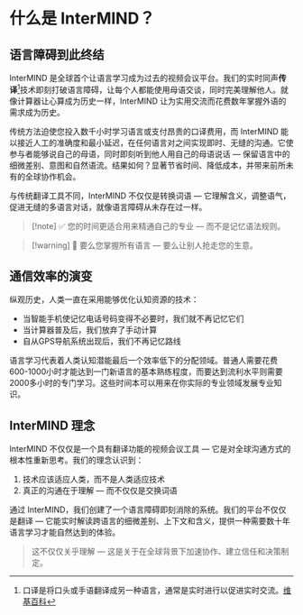 # 什么是 InterMIND？

## 语言障碍到此终结

InterMIND 是全球首个让语言学习成为过去的视频会议平台。我们的实时同声**传译**[^1]技术即刻打破语言障碍，让每个人都能使用母语交谈，同时完美理解他人。就像计算器让心算成为历史一样，InterMIND 让为实用交流而花费数年掌握外语的需求成为历史。

传统方法迫使您投入数千小时学习语言或支付昂贵的口译费用，而 InterMIND 能以接近人工的准确度和最小延迟，在任何语言对之间实现即时、无缝的沟通。它使参与者能够说自己的母语，同时即刻听到他人用自己的母语说话 — 保留语言中的细微差别、意图和自然语流。结果如何？显著节省时间、降低成本，并带来前所未有的全球协作机会。

与传统翻译工具不同，InterMIND 不仅仅是转换词语 — 它理解含义，调整语气，促进无缝的多语言对话，就像语言障碍从未存在过一样。

[^1]: 口译是将口头或手语翻译成另一种语言，通常是实时进行以促进实时交流。[维基百科](https://en.wikipedia.org/wiki/Language_interpretation)

> [!note] ✅ 您的时间更适合用来精通自己的专业 — 而不是记忆语法规则。

> [!warning] 🛑 要么您掌握所有语言 — 要么让别人抢走您的生意。

## 通信效率的演变

纵观历史，人类一直在采用能够优化认知资源的技术：

- 当智能手机使记忆电话号码变得不必要时，我们就不再记忆它们
- 当计算器普及后，我们放弃了手动计算
- 自从GPS导航系统出现后，我们不再记忆路线

语言学习代表着人类认知潜能最后一个效率低下的分配领域。普通人需要花费600-1000小时才能达到一门新语言的基本熟练程度，而要达到流利水平则需要2000多小时的专门学习。这些时间本可以用来在你实际的专业领域发展专业知识。

## InterMIND 理念

InterMIND 不仅仅是一个具有翻译功能的视频会议工具 — 它是对全球沟通方式的根本性重新思考。我们的理念认识到：

1. 技术应该适应人类，而不是人类适应技术
2. 真正的沟通在于理解 — 而不仅仅是交换词语

通过 InterMIND，我们创建了一个语言障碍即刻消除的系统。我们的平台不仅仅是翻译 — 它能实时解读跨语言的细微差别、上下文和含义，提供一种需要数十年语言学习才能自然达到的体验。

> 这不仅仅关乎理解 — 这是关于在全球背景下加速协作、建立信任和决策制定。